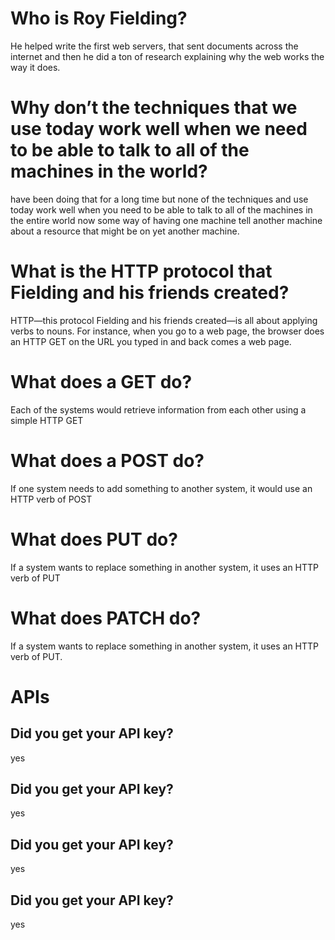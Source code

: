 # Who is Roy Fielding?
 
 He helped write the first web servers, that sent documents across the internet and then he did a ton of research explaining why the web works the way it does.

# Why don’t the techniques that we use today work well when we need to be able to talk to all of the machines in the world?
 
have been doing that for a long time but none of the techniques and use today work well when you need to be able to talk to all of the machines in the entire world now some way of having one machine tell another machine about a resource that might be on yet another machine.

# What is the HTTP protocol that Fielding and his friends created?

HTTP—this protocol Fielding and his friends created—is all about applying verbs to nouns. For instance, when you go to a web page, the browser does an HTTP GET on the URL you typed in and back comes a web page.

# What does a GET do?

Each of the systems would retrieve information from each other using a simple HTTP GET

# What does a POST do?

If one system needs to add something to another system, it would use an HTTP verb of POST

# What does PUT do?

If a system wants to replace something in another system, it uses an HTTP verb of PUT

# What does PATCH do?

If a system wants to replace something in another system, it uses an HTTP verb of PUT.

# APIs

## Did you get your API key?
yes
## Did you get your API key?
yes
## Did you get your API key?
yes
## Did you get your API key?
yes